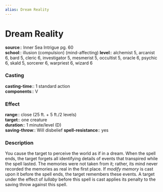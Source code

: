 ```yaml
---
alias: Dream Reality
---
```


# Dream Reality 

**source**:: Inner Sea Intrigue pg. 60  
**school**:: illusion (compulsion) (mind-affecting)
**level**:: alchemist 5, arcanist 6, bard 5, cleric 6, investigator 5, mesmerist 5, occultist 5, oracle 6, psychic 6, skald 5, sorcerer 6, warpriest 6, wizard 6

### Casting 

**casting-time**:: 1 standard action  
**components**:: V

### Effect 

**range**:: close (25 ft. + 5 ft./2 levels)  
**target**:: one creature  
**duration**:: 1 minute/level (D)  
**saving-throw**:: Will disbelief
**spell-resistance**:: yes

### Description 

You cause the target to perceive the world as if in a dream. When the spell ends, the target forgets all identifying details of events that transpired while the spell lasted. The memories were not taken from it; rather, its mind never recorded the memories as real in the first place. If *modify memory* is cast upon it before the spell ends, the target remembers these events. A target under the effect of *lullaby* before this spell is cast applies its penalty to the saving throw against this spell.
